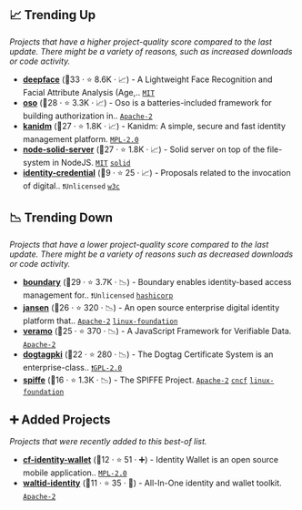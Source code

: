 ## 📈 Trending Up

_Projects that have a higher project-quality score compared to the last update. There might be a variety of reasons, such as increased downloads or code activity._

- <b><a href="https://github.com/serengil/deepface">deepface</a></b> (🥇33 ·  ⭐ 8.6K · 📈) - A Lightweight Face Recognition and Facial Attribute Analysis (Age,.. <code><a href="http://bit.ly/34MBwT8">MIT</a></code>
- <b><a href="https://github.com/osohq/oso">oso</a></b> (🥉28 ·  ⭐ 3.3K · 📈) - Oso is a batteries-included framework for building authorization in.. <code><a href="http://bit.ly/3nYMfla">Apache-2</a></code>
- <b><a href="https://github.com/kanidm/kanidm">kanidm</a></b> (🥉27 ·  ⭐ 1.8K · 📈) - Kanidm: A simple, secure and fast identity management platform. <code><a href="http://bit.ly/3postzC">MPL-2.0</a></code>
- <b><a href="https://github.com/nodeSolidServer/node-solid-server">node-solid-server</a></b> (🥇27 ·  ⭐ 1.8K · 📈) - Solid server on top of the file-system in NodeJS. <code><a href="http://bit.ly/34MBwT8">MIT</a></code> <a href="https://solidproject.org/"><code>solid</code></a>
- <b><a href="https://github.com/WICG/identity-credential">identity-credential</a></b> (🥉9 ·  ⭐ 25 · 📈) - Proposals related to the invocation of digital.. <code>❗Unlicensed</code> <a href="https://www.w3.org/"><code>w3c</code></a>

## 📉 Trending Down

_Projects that have a lower project-quality score compared to the last update. There might be a variety of reasons such as decreased downloads or code activity._

- <b><a href="https://github.com/hashicorp/boundary">boundary</a></b> (🥉29 ·  ⭐ 3.7K · 📉) - Boundary enables identity-based access management for.. <code>❗Unlicensed</code> <a href="https://www.hashicorp.com/"><code>hashicorp</code></a>
- <b><a href="https://github.com/JanssenProject/jans">jansen</a></b> (🥉26 ·  ⭐ 320 · 📉) - An open source enterprise digital identity platform that.. <code><a href="http://bit.ly/3nYMfla">Apache-2</a></code> <a href="https://www.linuxfoundation.org/"><code>linux-foundation</code></a>
- <b><a href="https://github.com/decentralized-identity/veramo">veramo</a></b> (🥇25 ·  ⭐ 370 · 📉) - A JavaScript Framework for Verifiable Data. <code><a href="http://bit.ly/3nYMfla">Apache-2</a></code>
- <b><a href="https://github.com/dogtagpki/pki">dogtagpki</a></b> (🥉22 ·  ⭐ 280 · 📉) - The Dogtag Certificate System is an enterprise-class.. <code><a href="http://bit.ly/2KucAZR">❗️GPL-2.0</a></code>
- <b><a href="https://github.com/spiffe/spiffe">spiffe</a></b> (🥉16 ·  ⭐ 1.3K · 📉) - The SPIFFE Project. <code><a href="http://bit.ly/3nYMfla">Apache-2</a></code> <a href="https://www.cncf.io/"><code>cncf</code></a> <a href="https://www.linuxfoundation.org/"><code>linux-foundation</code></a>

## ➕ Added Projects

_Projects that were recently added to this best-of list._

- <b><a href="https://github.com/cardano-foundation/cf-identity-wallet">cf-identity-wallet</a></b> (🥉12 ·  ⭐ 51 · ➕) - Identity Wallet is an open source mobile application.. <code><a href="http://bit.ly/3postzC">MPL-2.0</a></code>
- <b><a href="https://github.com/walt-id/waltid-identity">waltid-identity</a></b> (🥉11 ·  ⭐ 35 · 🐣) - All-In-One identity and wallet toolkit. <code><a href="http://bit.ly/3nYMfla">Apache-2</a></code>

